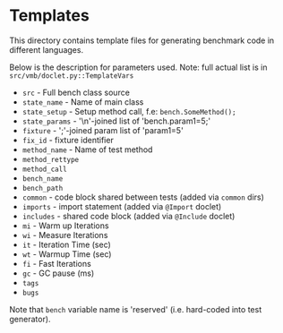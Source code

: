 # Templates

This directory contains template files for generating benchmark code in different languages.

Below is the description for parameters used.
Note: full actual list is in `src/vmb/doclet.py::TemplateVars`

- `src` - Full bench class source
- `state_name` - Name of main class
- `state_setup` - Setup method call, f.e: `bench.SomeMethod();`
- `state_params` - '\n'-joined list of 'bench.param1=5;'
- `fixture` - ';'-joined param list of 'param1=5'
- `fix_id` - fixture identifier
- `method_name` - Name of test method
- `method_rettype`
- `method_call`
- `bench_name`
- `bench_path`
- `common` - code block shared between tests (added via `common` dirs)
- `imports` - import statement (added via `@Import` doclet)
- `includes` - shared code block (added via `@Include` doclet)
- `mi` - Warm up Iterations
- `wi` - Measure Iterations
- `it` - Iteration Time (sec)
- `wt` - Warmup Time (sec)
- `fi` - Fast Iterations
- `gc` - GC pause (ms)
- `tags`
- `bugs`


Note that `bench` variable name is 'reserved' (i.e. hard-coded into test generator).